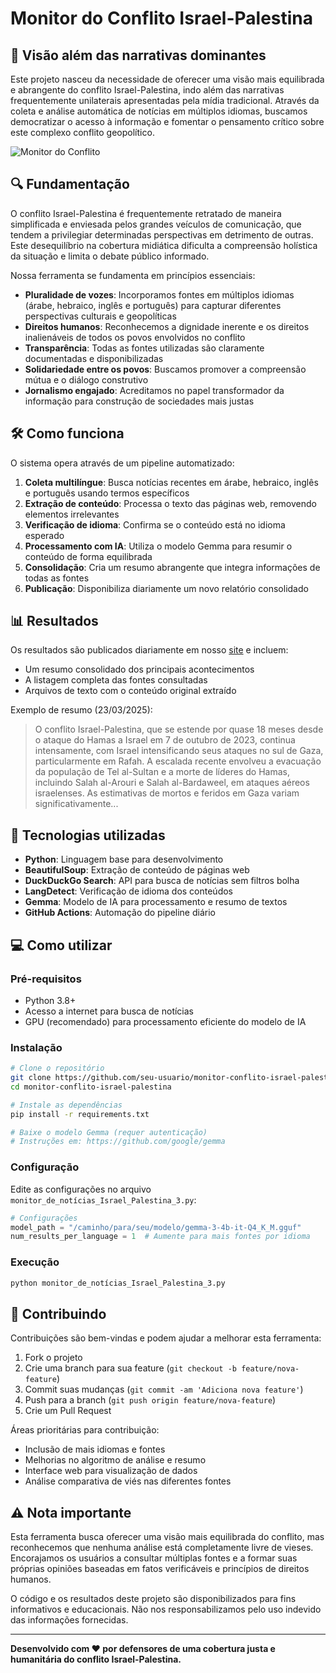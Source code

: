 # Monitor do Conflito Israel-Palestina

## 📰 Visão além das narrativas dominantes

Este projeto nasceu da necessidade de oferecer uma visão mais equilibrada e abrangente do conflito Israel-Palestina, indo além das narrativas frequentemente unilaterais apresentadas pela mídia tradicional. Através da coleta e análise automática de notícias em múltiplos idiomas, buscamos democratizar o acesso à informação e fomentar o pensamento crítico sobre este complexo conflito geopolítico.

![Monitor do Conflito](https://i.imgur.com/placeholder.jpg)

## 🔍 Fundamentação

O conflito Israel-Palestina é frequentemente retratado de maneira simplificada e enviesada pelos grandes veículos de comunicação, que tendem a privilegiar determinadas perspectivas em detrimento de outras. Este desequilíbrio na cobertura midiática dificulta a compreensão holística da situação e limita o debate público informado.

Nossa ferramenta se fundamenta em princípios essenciais:

- **Pluralidade de vozes**: Incorporamos fontes em múltiplos idiomas (árabe, hebraico, inglês e português) para capturar diferentes perspectivas culturais e geopolíticas
- **Direitos humanos**: Reconhecemos a dignidade inerente e os direitos inalienáveis de todos os povos envolvidos no conflito
- **Transparência**: Todas as fontes utilizadas são claramente documentadas e disponibilizadas
- **Solidariedade entre os povos**: Buscamos promover a compreensão mútua e o diálogo construtivo
- **Jornalismo engajado**: Acreditamos no papel transformador da informação para construção de sociedades mais justas

## 🛠️ Como funciona

O sistema opera através de um pipeline automatizado:

1. **Coleta multilíngue**: Busca notícias recentes em árabe, hebraico, inglês e português usando termos específicos
2. **Extração de conteúdo**: Processa o texto das páginas web, removendo elementos irrelevantes
3. **Verificação de idioma**: Confirma se o conteúdo está no idioma esperado
4. **Processamento com IA**: Utiliza o modelo Gemma para resumir o conteúdo de forma equilibrada
5. **Consolidação**: Cria um resumo abrangente que integra informações de todas as fontes
6. **Publicação**: Disponibiliza diariamente um novo relatório consolidado

## 📊 Resultados

Os resultados são publicados diariamente em nosso [site](https://monitor-conflito-israel-palestina.vercel.app) e incluem:

- Um resumo consolidado dos principais acontecimentos
- A listagem completa das fontes consultadas
- Arquivos de texto com o conteúdo original extraído

Exemplo de resumo (23/03/2025):
> O conflito Israel-Palestina, que se estende por quase 18 meses desde o ataque do Hamas a Israel em 7 de outubro de 2023, continua intensamente, com Israel intensificando seus ataques no sul de Gaza, particularmente em Rafah. A escalada recente envolveu a evacuação da população de Tel al-Sultan e a morte de líderes do Hamas, incluindo Salah al-Arouri e Salah al-Bardaweel, em ataques aéreos israelenses. As estimativas de mortos e feridos em Gaza variam significativamente...

## 🚀 Tecnologias utilizadas

- **Python**: Linguagem base para desenvolvimento
- **BeautifulSoup**: Extração de conteúdo de páginas web
- **DuckDuckGo Search**: API para busca de notícias sem filtros bolha
- **LangDetect**: Verificação de idioma dos conteúdos
- **Gemma**: Modelo de IA para processamento e resumo de textos
- **GitHub Actions**: Automação do pipeline diário

## 💻 Como utilizar

### Pré-requisitos

- Python 3.8+
- Acesso a internet para busca de notícias
- GPU (recomendado) para processamento eficiente do modelo de IA

### Instalação

```bash
# Clone o repositório
git clone https://github.com/seu-usuario/monitor-conflito-israel-palestina.git
cd monitor-conflito-israel-palestina

# Instale as dependências
pip install -r requirements.txt

# Baixe o modelo Gemma (requer autenticação)
# Instruções em: https://github.com/google/gemma
```

### Configuração

Edite as configurações no arquivo `monitor_de_notícias_Israel_Palestina_3.py`:

```python
# Configurações
model_path = "/caminho/para/seu/modelo/gemma-3-4b-it-Q4_K_M.gguf"
num_results_per_language = 1  # Aumente para mais fontes por idioma
```

### Execução

```bash
python monitor_de_notícias_Israel_Palestina_3.py
```

## 🤝 Contribuindo

Contribuições são bem-vindas e podem ajudar a melhorar esta ferramenta:

1. Fork o projeto
2. Crie uma branch para sua feature (`git checkout -b feature/nova-feature`)
3. Commit suas mudanças (`git commit -am 'Adiciona nova feature'`)
4. Push para a branch (`git push origin feature/nova-feature`)
5. Crie um Pull Request

Áreas prioritárias para contribuição:
- Inclusão de mais idiomas e fontes
- Melhorias no algoritmo de análise e resumo
- Interface web para visualização de dados
- Análise comparativa de viés nas diferentes fontes


## ⚠️ Nota importante

Esta ferramenta busca oferecer uma visão mais equilibrada do conflito, mas reconhecemos que nenhuma análise está completamente livre de vieses. Encorajamos os usuários a consultar múltiplas fontes e a formar suas próprias opiniões baseadas em fatos verificáveis e princípios de direitos humanos.

O código e os resultados deste projeto são disponibilizados para fins informativos e educacionais. Não nos responsabilizamos pelo uso indevido das informações fornecidas.

---

**Desenvolvido com ❤️ por defensores de uma cobertura justa e humanitária do conflito Israel-Palestina.**

